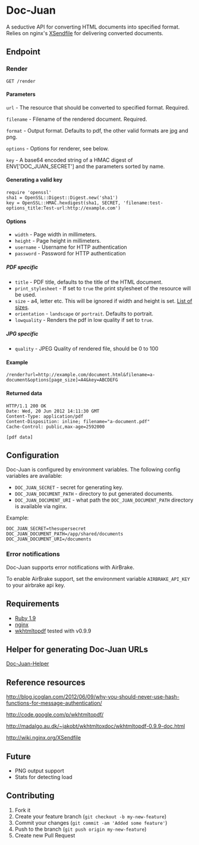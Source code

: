 Doc-Juan
=======

A seductive API for converting HTML documents into specified format. Relies on nginx's [XSendfile](http://wiki.nginx.org/XSendfile) for delivering converted documents.

## Endpoint

### Render

	GET /render
	
#### Parameters
		
`url` - The resource that should be converted to specified format. Required.

`filename` - Filename of the rendered document. Required.

`format` - Output format. Defaults to pdf, the other valid formats are jpg and png.

`options` - Options for renderer, see below.

`key` - A base64 encoded string of a HMAC digest of ENV['DOC_JUAN_SECRET'] and the parameters sorted by name.

#### Generating a valid key

    require 'openssl'
    sha1 = OpenSSL::Digest::Digest.new('sha1')
    key = OpenSSL::HMAC.hexdigest(sha1, SECRET, 'filename:test-options_title:Test-url:http://example.com')

#### Options

* `width` - Page width in millimeters.
* `height` - Page height in millimeters.
* `username` - Username for HTTP authentication
* `password` - Password for HTTP authentication

##### PDF specific

* `title` - PDF title, defaults to the title of the HTML document.
* `print_stylesheet` - If set to `true` the print stylesheet of the resource will be used.
* `size` - a4, letter etc. This will be ignored if width and height is set. [List of sizes](http://stackoverflow.com/questions/6394905/wkhtmltopdf-what-paper-sizes-are-valid).
* `orientation` - `landscape` or `portrait`. Defaults to portrait.
* `lowquality` - Renders the pdf in low quality if set to `true`.

##### JPG specific

* `quality` - JPEG Quality of rendered file, should be 0 to 100
	
#### Example
	
	/render?url=http://example.com/document.html&filename=a-document&options[page_size]=A4&key=ABCDEFG
	
#### Returned data

	HTTP/1.1 200 OK
	Date: Wed, 20 Jun 2012 14:11:30 GMT
	Content-Type: application/pdf
	Content-Disposition: inline; filename="a-document.pdf"
	Cache-Control: public,max-age=2592000
	
	[pdf data]	
	
## Configuration

Doc-Juan is configured by environment variables. The following config variables are available:

* `DOC_JUAN_SECRET` - secret for generating key.
* `DOC_JUAN_DOCUMENT_PATH` - directory to put generated documents.
* `DOC_JUAN_DOCUMENT_URI` - what path the `DOC_JUAN_DOCUMENT_PATH` directory is available via nginx.

Example:
	
	DOC_JUAN_SECRET=thesupersecret
	DOC_JUAN_DOCUMENT_PATH=/app/shared/documents
	DOC_JUAN_DOCUMENT_URI=/documents
	
### Error notifications

Doc-Juan supports error notifications with AirBrake.

To enable AirBrake support, set the environment variable `AIRBRAKE_API_KEY` to your airbrake api key.

## Requirements

* [Ruby 1.9](http://www.ruby-lang.org)
* [nginx](http://nginx.org)
* [wkhtmltopdf](http://code.google.com/p/wkhtmltopdf/) tested with v0.9.9

## Helper for generating Doc-Juan URLs

[Doc-Juan-Helper](https://github.com/Oktavilla/Doc-Juan-Helper)

## Reference resources

http://blog.jcoglan.com/2012/06/09/why-you-should-never-use-hash-functions-for-message-authentication/

http://code.google.com/p/wkhtmltopdf/

http://madalgo.au.dk/~jakobt/wkhtmltoxdoc/wkhtmltopdf-0.9.9-doc.html

http://wiki.nginx.org/XSendfile

## Future

* PNG output support
* Stats for detecting load

## Contributing

1. Fork it
2. Create your feature branch (`git checkout -b my-new-feature`)
3. Commit your changes (`git commit -am 'Added some feature'`)
4. Push to the branch (`git push origin my-new-feature`)
5. Create new Pull Request
